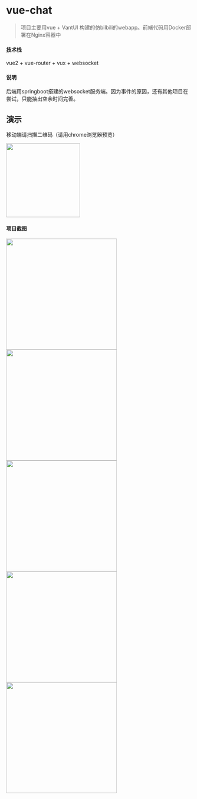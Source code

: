 # vue-chat

> 项目主要用vue + VantUI 构建的仿bilbili的webapp。前端代码用Docker部署在Nginx容器中



#### 技术栈

vue2 + vue-router + vux + websocket



#### 说明

后端用springboot搭建的websocket服务端。因为事件的原因，还有其他项目在尝试，只能抽出空余时间完善。



## 演示

移动端请扫描二维码（请用chrome浏览器预览）

<img src="https://pic-1253206304.cos.ap-shanghai.myqcloud.com/bilbiliindex.png" width="200px">

#### 项目截图



<img src="https://github-1253206304.cos.ap-shanghai.myqcloud.com/chathub1.png" width="300px">


<img src="https://github-1253206304.cos.ap-shanghai.myqcloud.com/chathub2.png" width="300px">



<img src="https://github-1253206304.cos.ap-shanghai.myqcloud.com/chathub3.png" width="300px">

<img src="https://github-1253206304.cos.ap-shanghai.myqcloud.com/chathub4.png" width="300px">

<img src="https://github-1253206304.cos.ap-shanghai.myqcloud.com/chathub5.png" width="300px">



